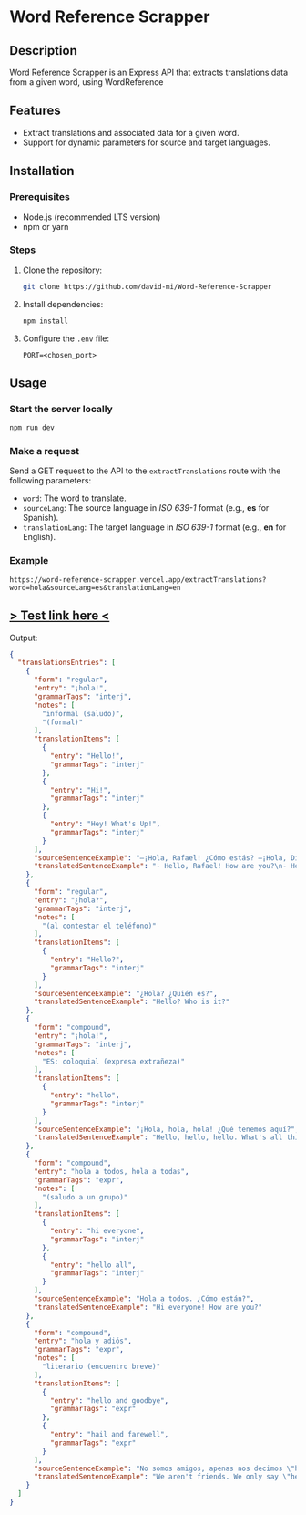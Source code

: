 # Word Reference Scrapper

## Description
Word Reference Scrapper is an Express API that extracts translations data from a given word, using WordReference

## Features
- Extract translations and associated data for a given word.
- Support for dynamic parameters for source and target languages.

## Installation

### Prerequisites
- Node.js (recommended LTS version)
- npm or yarn

### Steps
1. Clone the repository:
   ```bash
   git clone https://github.com/david-mi/Word-Reference-Scrapper
   ```
2. Install dependencies:
   ```bash
   npm install
   ```
3. Configure the `.env` file:
   ```env
   PORT=<chosen_port>
   ```

## Usage

### Start the server locally
```bash
npm run dev
```

### Make a request
Send a GET request to the API to the `extractTranslations` route with the following parameters:
- `word`: The word to translate.
- `sourceLang`: The source language in *ISO 639-1* format (e.g., **es** for Spanish).
- `translationLang`: The target language in *ISO 639-1* format (e.g., **en** for English).

### Example

```
https://word-reference-scrapper.vercel.app/extractTranslations?word=hola&sourceLang=es&translationLang=en
```

## [> Test link here <](https://word-reference-scrapper.vercel.app/extractTranslations?word=hola&sourceLang=es&translationLang=en)

Output: 

```json
{
  "translationsEntries": [
    {
      "form": "regular",
      "entry": "¡hola!",
      "grammarTags": "interj",
      "notes": [
        "informal (saludo)",
        "(formal)"
      ],
      "translationItems": [
        {
          "entry": "Hello!",
          "grammarTags": "interj"
        },
        {
          "entry": "Hi!",
          "grammarTags": "interj"
        },
        {
          "entry": "Hey! What's Up!",
          "grammarTags": "interj"
        }
      ],
      "sourceSentenceExample": "—¡Hola, Rafael! ¿Cómo estás? —¡Hola, Diego! Bien, ¿y tú?",
      "translatedSentenceExample": "- Hello, Rafael! How are you?\n- Hello, Diego. I'm well. And you?"
    },
    {
      "form": "regular",
      "entry": "¿hola?",
      "grammarTags": "interj",
      "notes": [
        "(al contestar el teléfono)"
      ],
      "translationItems": [
        {
          "entry": "Hello?",
          "grammarTags": "interj"
        }
      ],
      "sourceSentenceExample": "¿Hola? ¿Quién es?",
      "translatedSentenceExample": "Hello? Who is it?"
    },
    {
      "form": "compound",
      "entry": "¡hola!",
      "grammarTags": "interj",
      "notes": [
        "ES: coloquial (expresa extrañeza)"
      ],
      "translationItems": [
        {
          "entry": "hello",
          "grammarTags": "interj"
        }
      ],
      "sourceSentenceExample": "¡Hola, hola, hola! ¿Qué tenemos aquí?",
      "translatedSentenceExample": "Hello, hello, hello. What's all this, then?"
    },
    {
      "form": "compound",
      "entry": "hola a todos, hola a todas",
      "grammarTags": "expr",
      "notes": [
        "(saludo a un grupo)"
      ],
      "translationItems": [
        {
          "entry": "hi everyone",
          "grammarTags": "interj"
        },
        {
          "entry": "hello all",
          "grammarTags": "interj"
        }
      ],
      "sourceSentenceExample": "Hola a todos. ¿Cómo están?",
      "translatedSentenceExample": "Hi everyone! How are you?"
    },
    {
      "form": "compound",
      "entry": "hola y adiós",
      "grammarTags": "expr",
      "notes": [
        "literario (encuentro breve)"
      ],
      "translationItems": [
        {
          "entry": "hello and goodbye",
          "grammarTags": "expr"
        },
        {
          "entry": "hail and farewell",
          "grammarTags": "expr"
        }
      ],
      "sourceSentenceExample": "No somos amigos, apenas nos decimos \"hola y adiós\".",
      "translatedSentenceExample": "We aren't friends. We only say \"hello and goodbye\"."
    }
  ]
}
```